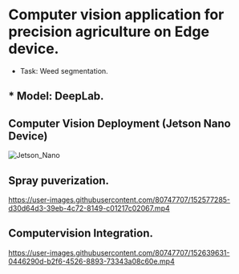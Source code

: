 # Computer vision application for precision agriculture on Edge device.

* Task: Weed segmentation.
## * Model: DeepLab.

## Computer Vision Deployment (Jetson Nano Device)

![Jetson_Nano](https://user-images.githubusercontent.com/80747707/152640228-5f246e53-aed5-4004-befe-05868ea726a2.jpg)

## Spray puverization.

https://user-images.githubusercontent.com/80747707/152577285-d30d64d3-39eb-4c72-8149-c01217c02067.mp4

## Computervision Integration.

https://user-images.githubusercontent.com/80747707/152639631-0446290d-b2f6-4526-8893-73343a08c60e.mp4

